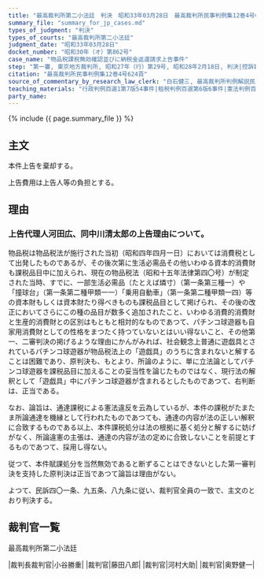 ```yaml
---
title: "最高裁判所第二小法廷　判決　昭和33年03月28日　最高裁判所民事判例集12巻4号624頁"
summary_file: "summary_for_jp_cases.md"
types_of_judgment: "判決"
types_of_courts: "最高裁判所第二小法廷"
judgment_date: "昭和33年03月28日"
docket_number: "昭和30年（オ）第862号"
case_name: "物品税課税無効確認並びに納税金返還請求上告事件"
step: "第一審, 東京地方裁判所, 昭和27年（行）第29号, 昭和28年2月18日, 判決|控訴審, 東京高等裁判所, 昭和28年（ネ）第306号, 昭和30年6月23日, 判決"
citation: "最高裁判所民事判例集12巻4号624頁"
source_of_commentary_by_research_law_clerk: "白石健三, 最高裁判所判例解説民事篇昭和33年度68頁"
teaching_materials: "行政判例百選1第7版54事件|租税判例百選第6版6事件|憲法判例百選2第7版A16事件"
party_name:
---
```


{% include {{ page.summary_file }}  %}



## 主文


本件上告を棄却する。

上告費用は上告人等の負担とする。





## 理由


### 上告代理人河田広、同中川清太郎の上告理由について。

物品税は物品税法が施行された当初（昭和四年四月一日）においては消費税として出発したものであるが、その後次第に生活必需品その他いわゆる資本的消費財も課税品目中に加えられ、現在の物品税法（昭和十五年法律第四〇号）が制定された当時、すでに、一部生活必需品（たとえば燐寸）（第一条第三種一）や「撞球台」（第一条第二種甲類一一）「乗用自動車」（第一条第二種甲類一四）等の資本財もしくは資本財たり得べきものも課税品目として掲げられ、その後の改正においてさらにこの種の品目が数多く追加されたこと、いわゆる消費的消費財と生産的消費財との区別はもともと相対的なものであつて、パチンコ球遊器も自家用消費財としての性格をまつたく持つていないとはいい得ないこと、その他第一、二審判決の掲げるような理由にかんがみれば、社会観念上普通に遊戯具とされているパチンコ球遊器が物品税法上の「遊戯具」のうちに含まれないと解することは困難であり、原判決も、もとより、所論のように、単に立法論としてパチンコ球遊器を課税品目に加えることの妥当性を論じたものではなく、現行法の解釈として「遊戯具」中にパチンコ球遊器が含まれるとしたものであつて、右判断は、正当である。

なお、論旨は、通達課税による憲法違反を云為しているが、本件の課税がたまたま所論通達を機縁として行われたものであつても、通達の内容が法の正しい解釈に合致するものである以上、本件課税処分は法の根拠に基く処分と解するに妨げがなく、所論違憲の主張は、通達の内容が法の定めに合致しないことを前提とするものであつて、採用し得ない。



従つて、本件賦課処分を当然無効であると断ずることはできないとした第一審判決を支持した原判決は正当であつて論旨は理由がない。

よつて、民訴四〇一条、九五条、八九条に従い、裁判官全員の一致で、主文のとおり判決する。


## 裁判官一覧

最高裁判所第二小法廷

|裁判長裁判官|小谷勝重|
|裁判官|藤田八郎|
|裁判官|河村大助|
|裁判官|奥野健一|

